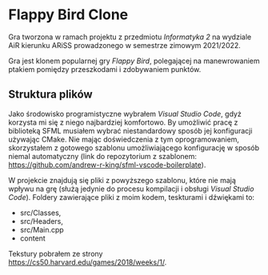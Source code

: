 # Flappy Bird Clone

Gra tworzona w ramach projektu z przedmiotu *Informatyka 2* na wydziale AiR kierunku ARiSS prowadzonego w semestrze zimowym 2021/2022.

Gra jest klonem popularnej gry *Flappy Bird*, polegającej na manewrowaniem ptakiem pomiędzy przeszkodami i zdobywaniem punktów. 

## Struktura plików

Jako środowisko programistyczne wybrałem *Visual Studio Code*, gdyż korzysta mi się z niego najbardziej komfortowo. By umożliwić pracę z biblioteką SFML musiałem wybrać niestandardowy sposób jej konfiguracji używając CMake. Nie mając doświedczenia z tym oprogramowaniem, skorzystałem z gotowego szablonu umożliwiającego konfigurację w sposób niemal automatyczny (link do repozytorium z szablonem: https://github.com/andrew-r-king/sfml-vscode-boilerplate). 

W projekcie znajdują się pliki z powyższego szablonu, które nie mają wpływu na grę (służą jedynie do procesu kompilacji i obsługi *Visual Studio Code*). Foldery zawierające pliki z moim kodem, teskturami i dźwiękami to:

- src/Classes,
- src/Headers,
- src/Main.cpp
- content

Tekstury pobrałem ze strony https://cs50.harvard.edu/games/2018/weeks/1/.



